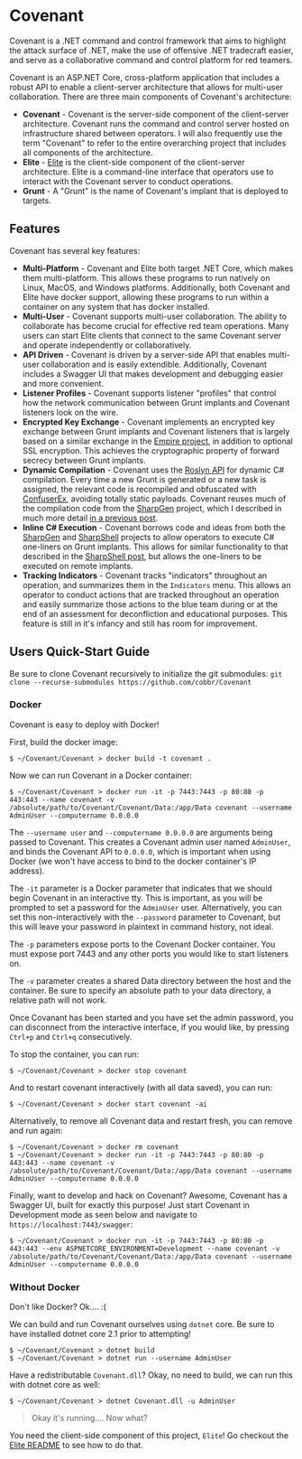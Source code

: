 # Covenant

Covenant is a .NET command and control framework that aims to highlight the attack surface of .NET, make the use of offensive .NET tradecraft easier, and serve as a collaborative command and control platform for red teamers.

Covenant is an ASP.NET Core, cross-platform application that includes a robust API to enable a client-server architecture that allows for multi-user collaboration. There are three main components of Covenant's architecture:

* **Covenant** - Covenant is the server-side component of the client-server architecture. Covenant runs the command and control server hosted on infrastructure shared between operators. I will also frequently use the term "Covenant" to refer to the entire overarching project that includes all components of the architecture.
* **Elite** - [Elite](https://github.com/cobbr/Elite) is the client-side component of the client-server architecture. Elite is a command-line interface that operators use to interact with the Covenant server to conduct operations.
* **Grunt** - A "Grunt" is the name of Covenant's implant that is deployed to targets.

## Features

Covenant has several key features:

* **Multi-Platform** - Covenant and Elite both target .NET Core, which makes them multi-platform. This allows these programs to run natively on Linux, MacOS, and Windows platforms. Additionally, both Covenant and Elite have docker support, allowing these programs to run within a container on any system that has docker installed.
* **Multi-User** - Covenant supports multi-user collaboration. The ability to collaborate has become crucial for effective red team operations. Many users can start Elite clients that connect to the same Covenant server and operate independently or collaboratively.
* **API Driven** - Covenant is driven by a server-side API that enables multi-user collaboration and is easily extendible. Additionally, Covenant includes a Swagger UI that makes development and debugging easier and more convenient.
* **Listener Profiles** - Covenant supports listener "profiles" that control how the network communication between Grunt implants and Covenant listeners look on the wire.
* **Encrypted Key Exchange** - Covenant implements an encrypted key exchange between Grunt implants and Covenant listeners that is largely based on a similar exchange in the [Empire project](https://github.com/EmpireProject/Empire), in addition to optional SSL encryption. This achieves the cryptographic property of forward secrecy between Grunt implants.
* **Dynamic Compilation** - Covenant uses the [Roslyn API](https://github.com/dotnet/roslyn) for dynamic C# compilation. Every time a new Grunt is generated or a new task is assigned, the relevant code is recompiled and obfuscated with [ConfuserEx](https://github.com/mkaring/ConfuserEx), avoiding totally static payloads. Covenant reuses much of the compilation code from the [SharpGen](https://github.com/cobbr/sharpgen) project, which I described in much more detail [in a previous post](https://cobbr.io/SharpGen.html).
* **Inline C# Execution** - Covenant borrows code and ideas from both the [SharpGen](https://github.com/cobbr/sharpgen) and [SharpShell](https://github.com/cobbr/sharpshell) projects to allow operators to execute C# one-liners on Grunt implants. This allows for similar functionality to that described in the [SharpShell post](https://cobbr.io/SharpShell.html), but allows the one-liners to be executed on remote implants.
* **Tracking Indicators** - Covenant tracks "indicators" throughout an operation, and summarizes them in the `Indicators` menu. This allows an operator to conduct actions that are tracked throughout an operation and easily summarize those actions to the blue team during or at the end of an assessment for deconfliction and educational purposes. This feature is still in it's infancy and still has room for improvement.

## Users Quick-Start Guide

Be sure to clone Covenant recursively to initialize the git submodules: `git clone --recurse-submodules https://github.com/cobbr/Covenant`

### Docker

Covenant is easy to deploy with Docker!

First, build the docker image:
```
$ ~/Covenant/Covenant > docker build -t covenant .
```

Now we can run Covenant in a Docker container:
```
$ ~/Covenant/Covenant > docker run -it -p 7443:7443 -p 80:80 -p 443:443 --name covenant -v /absolute/path/to/Covenant/Covenant/Data:/app/Data covenant --username AdminUser --computername 0.0.0.0
```
The `--username user` and `--computername 0.0.0.0` are arguments being passed to Covenant. This creates a Covenant admin user named `AdminUser`, and binds the Covenant API to `0.0.0.0`, which is important when using Docker (we won't have access to bind to the docker container's IP address).

The `-it` parameter is a Docker parameter that indicates that we should begin Covenant in an interactive tty. This is important, as you will be prompted to set a password for the `AdminUser` user. Alternatively, you can set this non-interactively with the `--password` parameter to Covenant, but this will leave your password in plaintext in command history, not ideal.

The `-p` parameters expose ports to the Covenant Docker container. You must expose port 7443 and any other ports you would like to start listeners on.

The `-v` parameter creates a shared Data directory between the host and the container. Be sure to specify an absolute path to your data directory, a relative path will not work.

Once Covanant has been started and you have set the admin password, you can disconnect from the interactive interface, if you would like, by pressing `Ctrl+p` and `Ctrl+q` consecutively.


To stop the container, you can run:
```
$ ~/Covenant/Covenant > docker stop covenant
```
And to restart covenant interactively (with all data saved), you can run:
```
$ ~/Covenant/Covenant > docker start covenant -ai
```
Alternatively, to remove all Covenant data and restart fresh, you can remove and run again:
```
$ ~/Covenant/Covenant > docker rm covenant
$ ~/Covenant/Covenant > docker run -it -p 7443:7443 -p 80:80 -p 443:443 --name covenant -v /absolute/path/to/Covenant/Covenant/Data:/app/Data covenant --username AdminUser --computername 0.0.0.0
```

Finally, want to develop and hack on Covenant? Awesome, Covenant has a Swagger UI, built for exactly this purpose! Just start Covenant in Development mode as seen below and navigate to `https://localhost:7443/swagger`:
```
$ ~/Covenant/Covenant > docker run -it -p 7443:7443 -p 80:80 -p 443:443 --env ASPNETCORE_ENVIRONMENT=Development --name covenant -v /absolute/path/to/Covenant/Covenant/Data:/app/Data covenant --username AdminUser --computername 0.0.0.0
```

### Without Docker

Don't like Docker? Ok.... :(

We can build and run Covenant ourselves using `dotnet` core. Be sure to have installed dotnet core 2.1 prior to attempting!
```
$ ~/Covenant/Covenant > dotnet build
$ ~/Covenant/Covenant > dotnet run --username AdminUser
```

Have a redistributable `Covenant.dll`? Okay, no need to build, we can run this with dotnet core as well:
```
$ ~/Covenant/Covenant > dotnet Covenant.dll -u AdminUser
```

> Okay it's running.... Now what?

You need the client-side component of this project, `Elite`! Go checkout the [Elite README](https://github.com/cobbr/Elite/blob/master/README.md) to see how to do that.
